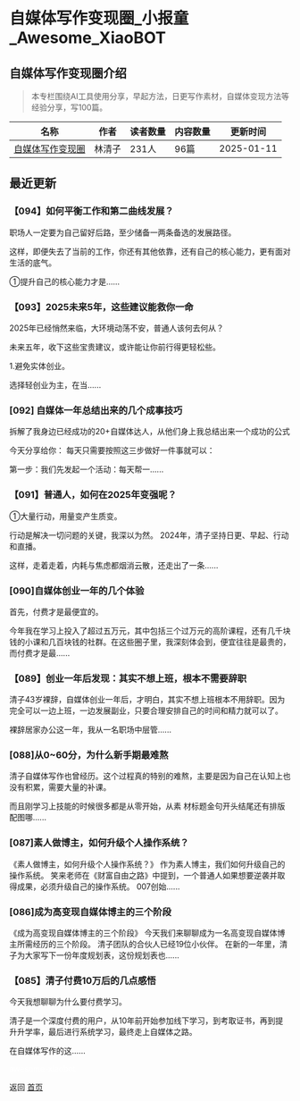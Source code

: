 # 自媒体写作变现圈_小报童_Awesome_XiaoBOT

## 自媒体写作变现圈介绍
> 本专栏围绕AI工具使用分享，早起方法，日更写作素材，自媒体变现方法等经验分享，写100篇。  
  


|名称|作者|读者数量|内容数量|更新时间|
|---|---|---|---|---|
|[自媒体写作变现圈](https://xiaobot.net/p/mye5616?refer=0b133df9-27dc-423b-8101-639049001c13)|林清子|231人|96篇|2025-01-11|

## 最近更新
### 【094】如何平衡工作和第二曲线发展？

职场人一定要为自己留好后路，至少储备一两条备选的发展路径。

这样，即便失去了当前的工作，你还有其他依靠，还有自己的核心能力，更有面对生活的底气。

①提升自己的核心能力才是......

### 【093】2025未来5年，这些建议能救你一命

2025年已经悄然来临，大环境动荡不安，普通人该何去何从？

未来五年，收下这些宝贵建议，或许能让你前行得更轻松些。

1.避免实体创业。

选择轻创业为主，在当......

### [092] 自媒体一年总结出来的几个成事技巧

拆解了我身边已经成功的20+自媒体达人，从他们身上我总结出来一个成功的公式

今天分享给你： 每天只需要按照这三步做好一件事就可以：

第一步：我们先发起一个活动：每天帮一......

### 【091】普通人，如何在2025年变强呢？

①大量行动，用量变产生质变。

行动是解决一切问题的关键，我深以为然。 2024年，清子坚持日更、早起、行动和直播。

这样，走着走着，内耗与焦虑都烟消云散，还走出了一条......

### [090]自媒体创业一年的几个体验

首先，付费才是最便宜的。

今年我在学习上投入了超过五万元，其中包括三个过万元的高阶课程，还有几千块钱的小课和几百块钱的社群。在这些圈子里，我深刻体会到，便宜往往是最贵的，而付费才是最......

### 【089】创业一年后发现：其实不想上班，根本不需要辞职

清子43岁裸辞，自媒体创业一年后，才明白，其实不想上班根本不用辞职。因为完全可以一边上班，一边发展副业，只要合理安排自己的时间和精力就可以了。

裸辞居家办公这一年，我从一名职场中层管......

### [088]从0~60分，为什么新手期最难熬

清子自媒体写作也曾经历。这个过程真的特别的难熬，主要是因为自己在认知上也没有积累，需要大量的补课。

而且刚学习上技能的时候很多都是从零开始，从素 材标题金句开头结尾还有排版配图哪......

### [087]素人做博主，如何升级个人操作系统？

《素人做博主，如何升级个人操作系统？》 作为素人博主，我们如何升级自己的操作系统。
笑来老师在《财富自由之路》中提到，一个普通人如果想要逆袭并取得成果，必须升级自己的操作系统。 007创始......

### [086]成为高变现自媒体博主的三个阶段

《成为高变现自媒体博主的三个阶段》 今天我们来聊聊成为一名高变现自媒体博主所需经历的三个阶段。 清子团队的合伙人已经19位小伙伴。
在新的一年里，清子为大家写下一份年度规划表，这份规划表也......

### 【085】清子付费10万后的几点感悟

今天我想聊聊为什么要付费学习。

清子是一个深度付费的用户，从10年前开始参加线下学习，到考取证书，再到提升升学率，最后进行系统学习，最终走上自媒体之路。

在自媒体写作的这......


<a href="https://github.com/Reno9527/awesome-xiaobot" style="color: white; text-decoration: none;">awesome-xiaobot</a>

返回 [首页](../README.md)
